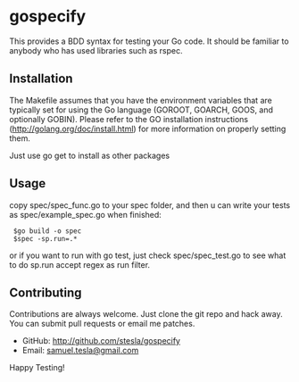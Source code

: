 # gospecify

This provides a BDD syntax for testing your Go code. It should be familiar to anybody who has used libraries such as rspec.

## Installation

The Makefile assumes that you have the environment variables that are typically set for using the Go language (GOROOT, GOARCH, GOOS, and optionally GOBIN). Please refer to the GO installation instructions (http://golang.org/doc/install.html) for more information on properly setting them.

Just use go get to install as other packages
## Usage
copy spec/spec_func.go to your spec folder, and then u can write your tests as spec/example_spec.go
when finished:

     $go build -o spec
     $spec -sp.run=.*
or if you want to run with go test, just check spec/spec_test.go to see what to do
sp.run accept regex as run filter.

## Contributing

Contributions are always welcome. Just clone the git repo and hack away. You can submit pull requests or email me patches.

* GitHub: http://github.com/stesla/gospecify
* Email: samuel.tesla@gmail.com

Happy Testing!
